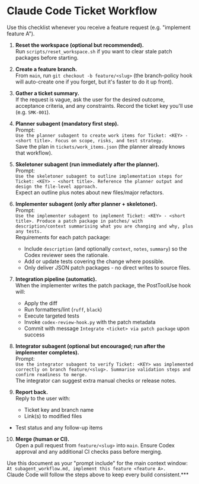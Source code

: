 # Claude Code Ticket Workflow

Use this checklist whenever you receive a feature request (e.g. "implement feature A").

1. **Reset the workspace (optional but recommended).**  
   Run `scripts/reset_workspace.sh` if you want to clear stale patch packages before starting.

2. **Create a feature branch.**  
   From `main`, run `git checkout -b feature/<slug>` (the branch-policy hook will auto-create one if you forget, but it's faster to do it up front).

3. **Gather a ticket summary.**  
   If the request is vague, ask the user for the desired outcome, acceptance criteria, and any constraints. Record the ticket key you'll use (e.g. `SMK-001`).

4. **Planner subagent (mandatory first step).**  
   Prompt:  
   `Use the planner subagent to create work items for Ticket: <KEY> - <short title>. Focus on scope, risks, and test strategy.`  
   Save the plan in `tickets/work_items.json` (the planner already knows that workflow).

5. **Skeletoner subagent (run immediately after the planner).**  
   Prompt:  
   `Use the skeletoner subagent to outline implementation steps for Ticket: <KEY> - <short title>. Reference the planner output and design the file-level approach.`  
   Expect an outline plus notes about new files/major refactors.

6. **Implementer subagent (only after planner + skeletoner).**  
   Prompt:  
   `Use the implementer subagent to implement Ticket: <KEY> - <short title>. Produce a patch package in patches/ with description/context summarising what you are changing and why, plus any tests.`  
   Requirements for each patch package:
   - Include `description` (and optionally `context`, `notes`, `summary`) so the Codex reviewer sees the rationale.
   - Add or update tests covering the change where possible.
   - Only deliver JSON patch packages - no direct writes to source files.

7. **Integration pipeline (automatic).**  
   When the implementer writes the patch package, the PostToolUse hook will:
   - Apply the diff
   - Run formatters/lint (`ruff`, `black`)
   - Execute targeted tests
   - Invoke `codex-review-hook.py` with the patch metadata
   - Commit with message `Integrate <ticket> via patch package` upon success

8. **Integrator subagent (optional but encouraged; run after the implementer completes).**  
   Prompt:  
   `Use the integrator subagent to verify Ticket: <KEY> was implemented correctly on branch feature/<slug>. Summarise validation steps and confirm readiness to merge.`  
   The integrator can suggest extra manual checks or release notes.

9. **Report back.**  
   Reply to the user with:
   - Ticket key and branch name
   - Link(s) to modified files
  - Test status and any follow-up items

10. **Merge (human or CI).**  
    Open a pull request from `feature/<slug>` into `main`. Ensure Codex approval and any additional CI checks pass before merging.

Use this document as your "prompt include" for the main context window:  
`At subagent_workflow.md, implement this feature <feature A>.`  
Claude Code will follow the steps above to keep every build consistent.***
